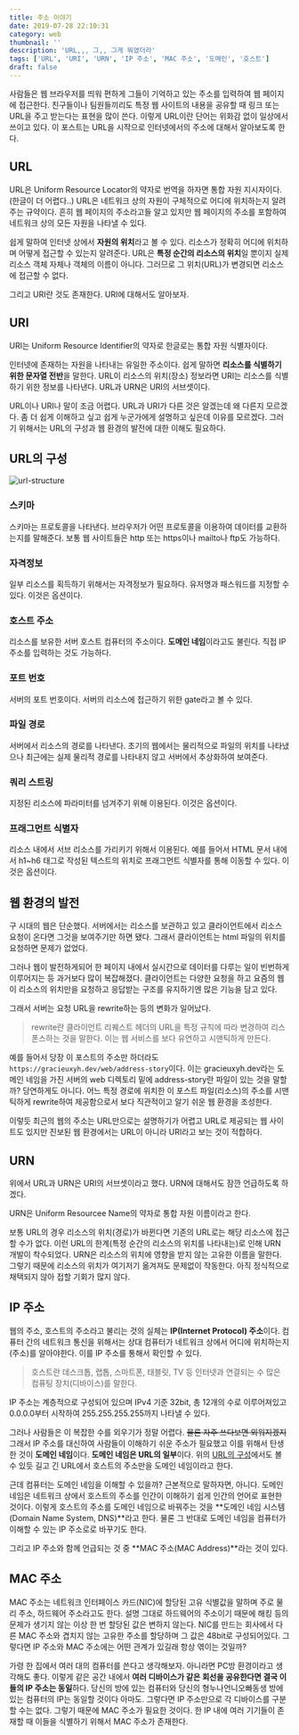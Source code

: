 ```yaml
---
title: 주소 이야기
date: 2019-07-28 22:10:31
category: web
thumbnail: ''
description: 'URL,,, 그,, 그게 뭐였더라'
tags: ['URL', 'URI', 'URN', 'IP 주소', 'MAC 주소', '도메인', '호스트']
draft: false
---
```


사람들은 웹 브라우저를 띄워 편하게 그들이 기억하고 있는 주소를 입력하여 웹 페이지에 접근한다. 친구들이나 팀원들끼리도 특정 웹 사이트의 내용을 공유할 때 링크 또는 URL을 주고 받는다는 표현을 많이 쓴다. 이렇게 URL이란 단어는 위화감 없이 일상에서 쓰이고 있다. 이 포스트는 URL을 시작으로 인터넷에서의 주소에 대해서 알아보도록 한다.

## URL

URL은 Uniform Resource Locator의 약자로 번역을 하자면 통합 자원 지시자이다.(한글이 더 어렵다..) URL은 네트워크 상의 자원이 구체적으로 어디에 위치하는지 알려주는 규약이다. 흔히 웹 페이지의 주소라고들 알고 있지만 웹 페이지의 주소를 포함하여 네트워크 상의 모든 자원을 나타낼 수 있다.

쉽게 말하여 인터넷 상에서 **자원의 위치**라고 볼 수 있다. 리소스가 정확히 어디에 위치하며 어떻게 접근할 수 있는지 알려준다. URL은 **특정 순간의 리소스의 위치**일 뿐이지 실제 리소스 객체 자체나 객체의 이름이 아니다. 그러므로 그 위치(URL)가 변경되면 리소스에 접근할 수 없다.

그리고 URI란 것도 존재한다. URI에 대해서도 알아보자.

## URI

URI는 Uniform Resource Identifier의 약자로 한글로는 통합 자원 식별자이다.

인터넷에 존재하는 자원을 나타내는 유일한 주소이다. 쉽게 말하면 **리소스를 식별하기 위한 문자열 전반**을 말한다. URL이 리소스의 위치(장소) 정보라면 URI는 리소스를 식별하기 위한 정보를 나타낸다. URL과 URN은 URI의 서브셋이다.

URL이나 URI나 말이 조금 어렵다. URL과 URI가 다른 것은 알겠는데 왜 다른지 모르겠다. 좀 더 쉽게 이해하고 싶고 쉽게 누군가에게 설명하고 싶은데 이유를 모르겠다. 그러기 위해서는 URL의 구성과 웹 환경의 발전에 대한 이해도 필요하다.

## URL의 구성

![url-structure](https://s3.ap-northeast-2.amazonaws.com/static.gracieuxyh.dev/web/url-structure.png)

### 스키마

스키마는 프로토콜을 나타낸다. 브라우저가 어떤 프로토콜을 이용하여 데이터를 교환하는지를 말해준다. 보통 웹 사이트들은 http 또는 https이나 mailto나 ftp도 가능하다.

### 자격정보

일부 리소스를 획득하기 위해서는 자격정보가 필요하다. 유저명과 패스워드를 지정할 수 있다. 이것은 옵션이다.

### 호스트 주소

리소스를 보유한 서버 호스트 컴퓨터의 주소이다. **도메인 네임**이라고도 불린다. 직접 IP 주소를 입력하는 것도 가능하다.

### 포트 번호

서버의 포트 번호이다. 서버의 리소스에 접근하기 위한 gate라고 볼 수 있다.

### 파일 경로

서버에서 리소스의 경로를 나타낸다. 초기의 웹에서는 물리적으로 파일의 위치를 나타냈으나 최근에는 실제 물리적 경로를 나타내지 않고 서버에서 추상화하여 보여준다.

### 쿼리 스트링

지정된 리소스에 파라미터를 넘겨주기 위해 이용된다. 이것은 옵션이다.

### 프래그먼트 식별자

리소스 내에서 서브 리소스를 가리키기 위해서 이용된다. 예를 들어서 HTML 문서 내에서 h1~h6 태그로 작성된 텍스트의 위치로 프래그먼트 식별자를 통해 이동할 수 있다. 이것은 옵션이다.

## 웹 환경의 발전

구 시대의 웹은 단순했다. 서버에서는 리소스를 보관하고 있고 클라이언트에서 리소스 요청이 온다면 그것을 보여주기만 하면 됐다. 그래서 클라이언트는 html 파일의 위치를 요청하면 문제가 없었다.

그러나 웹이 발전하게되어 한 페이지 내에서 실시간으로 데이터를 다루는 일이 빈번하게 이루어지는 등 과거보다 많이 복잡해졌다. 클라이언트는 다양한 요청을 하고 요즘의 웹이 리소스의 위치만을 요청하고 응답받는 구조를 유지하기엔 많은 기능을 담고 있다.

그래서 서버는 요청 URL을 rewrite하는 등의 변화가 일어났다.

> rewrite란 클라이언트 리퀘스트 헤더의 URL을 특정 규칙에 따라 변경하여 리스폰스하는 것을 말한다. 이는 웹 서비스를 보다 유연하고 시맨틱하게 만든다.

예를 들어서 당장 이 포스트의 주소만 하더라도 `https://gracieuxyh.dev/web/address-story`이다. 이는 gracieuxyh.dev라는 도메인 네임을 가진 서버의 web 디렉토리 밑에 address-story란 파일이 있는 것을 말할까? 당연하게도 아니다. 어느 특정 경로에 위치한 이 포스트 파일(리소스)의 주소를 시맨틱하게 rewrite하여 제공함으로서 보다 직관적이고 알기 쉬운 웹 환경을 조성한다.

이렇듯 최근의 웹의 주소는 URL만으로는 설명하기가 어렵고 URL로 제공되는 웹 사이트도 있지만 진보된 웹 환경에서는 URL이 아니라 URI라고 보는 것이 적합하다.

## URN

위에서 URL과 URN은 URI의 서브셋이라고 했다. URN에 대해서도 잠깐 언급하도록 하겠다.

URN은 Uniform Resourcee Name의 약자로 통합 자원 이름이라고 한다.

보통 URL의 경우 리소스의 위치(경로)가 바뀐다면 기존의 URL로는 해당 리소스에 접근할 수가 없다. 이런 URL의 한계(특정 순간의 리소스의 위치를 나타내는)로 인해 URN 개발이 착수되었다. URN은 리소스의 위치에 영향을 받지 않는 고유한 이름을 말한다. 그렇기 때문에 리소스의 위치가 여기저기 옮겨져도 문제없이 작동한다. 아직 정식적으로 채택되지 않아 접할 기회가 많지 않다.

## IP 주소

웹의 주소, 호스트의 주소라고 불리는 것의 실체는 **IP(Internet Protocol) 주소**이다. 컴퓨터 간의 네트워크 통신을 위해서는 상대 컴퓨터가 네트워크 상에서 어디에 위치하는지(주소)를 알아야한다. 이를 IP 주소를 통해서 확인할 수 있다.

> 호스트란 데스크톱, 랩톱, 스마트폰, 태블릿, TV 등 인터넷과 연결되는 수 많은 컴퓨팅 장치(디바이스)를 말한다.

IP 주소는 계층적으로 구성되어 있으며 IPv4 기준 32bit, 총 12개의 수로 이루어져있고 0.0.0.0부터 시작하여 255.255.255.255까지 나타낼 수 있다.

그러나 사람들은 이 복잡한 수를 외우기가 정말 어렵다. ~~물론 자주 쓰다보면 외워지겠지~~ 그래서 IP 주소를 대신하여 사람들이 이해하기 쉬운 주소가 필요했고 이를 위해서 탄생한 것이 **도메인 네임**이다. **도메인 네임은 URL의 일부**이다. 위의 [URL의 구성](#url의-구성)에서도 볼 수 있듯 길고 긴 URL에서 호스트의 주소만을 도메인 네임이라고 한다.

근데 컴퓨터는 도메인 네임을 이해할 수 있을까? 근본적으로 말하자면, 아니다. 도메인 네임은 네트워크 상에서 호스트의 주소를 인간이 이해하기 쉽게 인간의 언어로 표현한 것이다. 이렇게 호스트의 주소를 도메인 네임으로 바꿔주는 것을 **도메인 네임 시스템(Domain Name System, DNS)**라고 한다. 물론 그 반대로 도메인 네임을 컴퓨터가 이해할 수 있는 IP 주소로로 바꾸기도 한다.

그리고 IP 주소와 함께 언급되는 것 중 **MAC 주소(MAC Address)**라는 것이 있다.

## MAC 주소

MAC 주소는 네트워크 인터페이스 카드(NIC)에 할당된 고유 식별값을 말하며 주로 물리 주소, 하드웨어 주소라고도 한다. 설명 그대로 하드웨어의 주소이기 때문에 해킹 등의 문제가 생기지 않는 이상 한 번 할당된 값은 변하지 않는다. NIC를 만드는 회사에서 다른 MAC 주소와 겹치지 않는 고유한 주소를 할당하며 그 값은 48bit로 구성되어있다. 그렇다면 IP 주소와 MAC 주소에는 어떤 관계가 있길래 항상 엮이는 것일까?

가령 한 집에서 여러 대의 컴퓨터를 쓴다고 생각해보자. 아니라면 PC방 환경이라고 생각해도 좋다. 이렇게 같은 공간 내에서 **여러 디바이스가 같은 회선을 공유한다면 결국 이들의 IP 주소는 동일**하다. 당신의 방에 있는 컴퓨터와 당신의 형누나언니오빠동생 방에 있는 컴퓨터의 IP는 동일할 것이다 아마도. 그렇다면 IP 주소만으로 각 디바이스를 구분할 수는 없다. 그렇기 때문에 MAC 주소가 필요한 것이다. 한 IP 내에 여러 기기들이 존재할 때 이들을 식별하기 위해서 MAC 주소가 존재한다.
